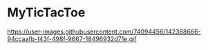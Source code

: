 # MyTicTacToe

https://user-images.githubusercontent.com/74094456/142388666-94ccaafb-f43f-498f-9667-18496932d71e.gif
